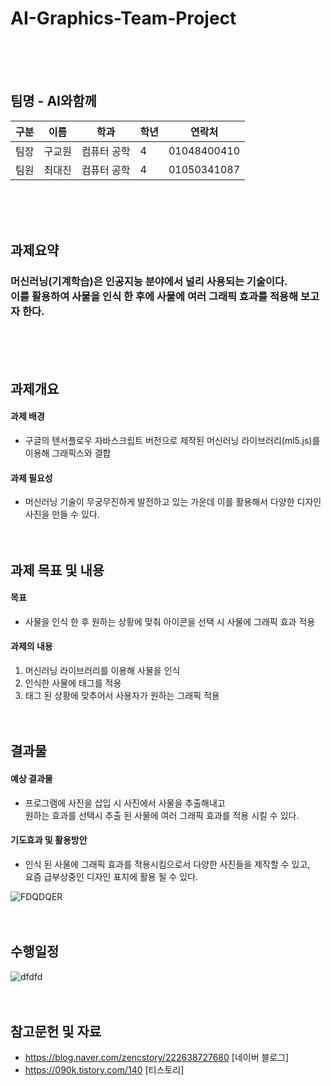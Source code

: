 #  AI-Graphics-Team-Project
<br/><br/><br/>

## 팀명 - AI와함께

|구분|이름|학과|학년|연락처|
|---|---|---|---|---|
|팀장|구교원|컴퓨터 공학|4|01048400410|
|팀원|최대진|컴퓨터 공학|4|01050341087|

<br/><br/><br/>

## 과제요약

### 머신러닝(기계학습)은 인공지능 분야에서 널리 사용되는 기술이다.<br/>이를 활용하여 사물을 인식 한 후에 사물에 여러 그래픽 효과를 적용해 보고자 한다.
<br/><br/><br/>

## 과제개요

#### 과제 배경
- 구글의 텐서플로우 자바스크립트 버전으로 제작된 머신러닝 라이브러리(ml5.js)를 이용해 그래픽스와 결합

#### 과제 필요성
- 머신러닝 기술이 무궁무진하게 발전하고 있는 가운데 이를 활용해서 다양한 디자인 사진을 만들 수 있다.
<br/><br/><br/>

## 과제 목표 및 내용

#### 목표

- 사물을 인식 한 후 원하는 상황에 맞춰 아이콘을 선택 시 사물에 그래픽 효과 적용

#### 과제의 내용

1. 머신러닝 라이브러리를 이용해 사물을 인식
2. 인식한 사물에 태그를 적용
3. 태그 된 상황에 맞추어서 사용자가 원하는 그래픽 적용
<br/><br/><br/>

## 결과물

#### 예상 결과물

- 프로그램에 사진을 삽입 시 사진에서 사물을 추출해내고 <br/> 원하는 효과를 선택시 추출 된 사물에 여러 그래픽 효과를 적용 시킬 수 있다.

#### 기도효과 및 활용방안

- 인식 된 사물에 그래픽 효과를 적용시킴으로서 다양한 사진들을 제작할 수 있고,<br/> 요즘 급부상중인 디자인 표지에 활용 될 수 있다.

![FDQDQER](https://user-images.githubusercontent.com/102790527/169730044-7e39d32c-177c-4465-8d01-c130da664220.PNG)
<br/><br/><br/>

## 수행일정

![dfdfd](https://user-images.githubusercontent.com/102790527/169727690-d3708314-e308-4a5f-8ce8-d454aeb6b7b0.PNG)
<br/><br/><br/>

## 참고문헌 및 자료
 
- https://blog.naver.com/zencstory/222638727680 [네이버 블로그]
- https://090k.tistory.com/140 [티스토리]
